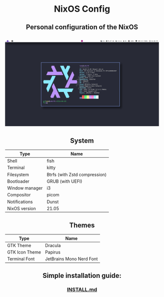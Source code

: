 <div align="center">
  
# NixOS Config
## Personal configuration of the NixOS
![Screenshot](screenshot1.png)
---

## System
| Type           | Name                          |
| -------------  | ----------------------------- |
| Shell          | fish                          |
| Terminal       | kitty                         |
| Filesystem     | Btrfs (with Zstd compression) |
| Bootloader     | GRUB (with UEFI)              |
| Window manager | i3                            |
| Compositor     | picom                         |
| Notifications  | Dunst                         |
| NixOS version  | 21.05                         |

## Themes
| Type           | Name                          |
| -------------  | ----------------------------- |
| GTK Theme      | Dracula                       |
| GTK Icon Theme | Papirus                       |
| Terminal Font  | JetBrains Mono Nerd Font      |

## Simple installation guide:
### [INSTALL.md](INSTALL.md)

</div>
